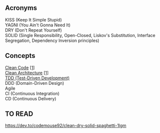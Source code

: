 ## Acronyms   
KISS (Keep It Simple Stupid)  
YAGNI (You Ain't Gonna Need It)  
DRY (Don't Repeat Yourself)  
SOLID (Single Responsibility, Open-Closed, Liskov's Substitution, Interface Segregation, Dependency Inversion principles)  

## Concepts  
[Clean Code](https://de.wikipedia.org/wiki/Clean_Code) [[1]](https://dzone.com/articles/what-clean-code-%E2%80%93-quotes)  
[Clean Architecture](https://dzone.com/articles/clean-architecture-is-screaming) [[1]](https://dev.to/bosepchuk/why-i-cant-recommend-clean-architecture-by-robert-c-martin-ofd)  
[TDD (Test-Driven Development)](https://dzone.com/articles/clean-architecture-is-screaming)  
DDD (Domain-Driven Design)  
Agile  
CI (Continuous Integration)  
CD (Continuous Delivery)  

## TO READ  

https://dev.to/codemouse92/clean-dry-solid-spaghetti-1lgm
